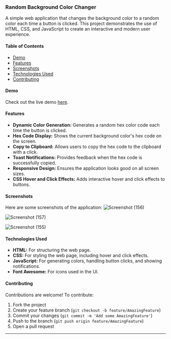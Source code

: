 ### Random Background Color Changer

A simple web application that changes the background color to a random color each time a button is clicked. This project demonstrates the use of HTML, CSS, and JavaScript to create an interactive and modern user experience.

#### Table of Contents
- [Demo](#demo)
- [Features](#features)
- [Screenshots](#screenshots)
- [Technologies Used](#technologies-used)
- [Contributing](#contributing)

#### Demo
Check out the live demo [here](https://surajkumar345678.github.io/Random-BG-Color-Changer/).

#### Features
- **Dynamic Color Generation:** Generates a random hex color code each time the button is clicked.
- **Hex Code Display:** Shows the current background color's hex code on the screen.
- **Copy to Clipboard:** Allows users to copy the hex code to the clipboard with a click.
- **Toast Notifications:** Provides feedback when the hex code is successfully copied.
- **Responsive Design:** Ensures the application looks good on all screen sizes.
- **CSS Hover and Click Effects:** Adds interactive hover and click effects to buttons.

#### Screenshots
Here are some screenshots of the application:
![Screenshot (156)](https://github.com/user-attachments/assets/e4061e17-ce48-43ac-9bbf-1f946d155ecf)

![Screenshot (157)](https://github.com/user-attachments/assets/6fb7c0e4-fa66-451e-adc0-c39fdbc5ce66)

![Screenshot (155)](https://github.com/user-attachments/assets/3e3ed682-bba7-4e74-817d-3c19ca0bd1be)

#### Technologies Used
- **HTML:** For structuring the web page.
- **CSS:** For styling the web page, including hover and click effects.
- **JavaScript:** For generating colors, handling button clicks, and showing notifications.
- **Font Awesome:** For icons used in the UI.

#### Contributing
Contributions are welcome! To contribute:
1. Fork the project
2. Create your feature branch (`git checkout -b feature/AmazingFeature`)
3. Commit your changes (`git commit -m 'Add some AmazingFeature'`)
4. Push to the branch (`git push origin feature/AmazingFeature`)
5. Open a pull request

---
